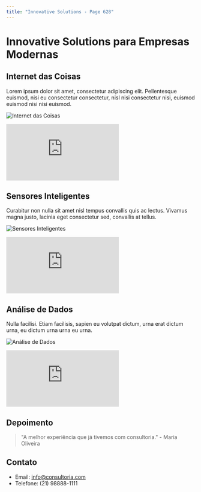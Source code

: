 ```yaml
---
title: "Innovative Solutions - Page 628"
---
```


# Innovative Solutions para Empresas Modernas

## Internet das Coisas
Lorem ipsum dolor sit amet, consectetur adipiscing elit. Pellentesque euismod, nisi eu consectetur consectetur, nisl nisi consectetur nisi, euismod euismod nisi nisi euismod.

![Internet das Coisas](https://source.unsplash.com/800x400/?iot,technology,devices,2384)
<iframe class="w-full h-64 object-cover rounded-lg shadow-lg my-4" src="https://www.youtube.com/embed/ejubeppy9mc" frameborder="0" allowfullscreen></iframe>

## Sensores Inteligentes
Curabitur non nulla sit amet nisl tempus convallis quis ac lectus. Vivamus magna justo, lacinia eget consectetur sed, convallis at tellus.

![Sensores Inteligentes](https://source.unsplash.com/800x400/?smart,sensor,technology,8605)
<iframe class="w-full h-64 object-cover rounded-lg shadow-lg my-4" src="https://www.youtube.com/embed/XT35XdL0frc" frameborder="0" allowfullscreen></iframe>

## Análise de Dados
Nulla facilisi. Etiam facilisis, sapien eu volutpat dictum, urna erat dictum urna, eu dictum urna urna eu urna.

![Análise de Dados](https://source.unsplash.com/800x400/?data,analytics,computer,6839)
<iframe class="w-full h-64 object-cover rounded-lg shadow-lg my-4" src="https://www.youtube.com/embed/l3Ea_hq9vW4" frameborder="0" allowfullscreen></iframe>

## Depoimento
> "A melhor experiência que já tivemos com consultoria." - Maria Oliveira

## Contato
- Email: info@consultoria.com
- Telefone: (21) 98888-1111
